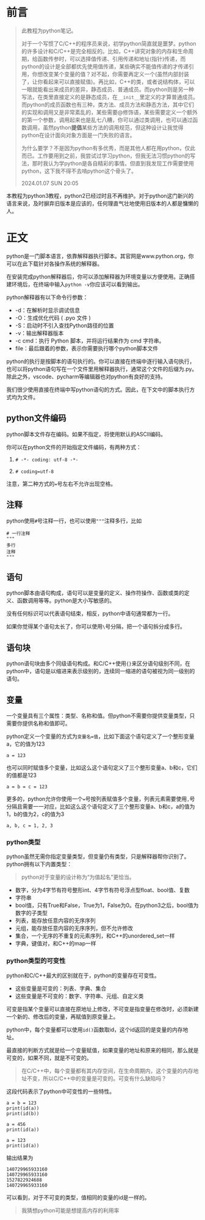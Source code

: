 # 前言

> 此教程为python笔记。
>
> 对于一个写惯了C/C++的程序员来说，初学python简直就是噩梦。python的许多设计和C/C++是完全相反的。比如，C++讲究对象的内存和生命周期，给函数传参时，可以选择值传递、引用传递和地址(指针)传递，而python的设计是全部都优先使用值传递，某些确实不能值传递的才传递引用，你想改变某个变量的值？对不起，你需要再定义一个(虽然内部封装了，让你看起来可以直接赋值)。再比如，C++的类，或者说结构体，可以一眼就能看出来成员的差异，静态成员、普通成员。而python则是另一种写法，在类里直接定义的是静态成员，在`__init__`里定义的才算普通成员。而python的成员函数也有三种，类方法、成员方法和静态方法，其中它们的实现和调用又是非常紊乱的，某些需要@修饰语，某些需要定义一个额外的第一个参数，调用起来也是乱七八糟，你可以通过类调用，也可以通过函数调用，虽然python**提倡**某些方法的调用规范，但这种设计让我觉得python在设计面向对象方面是一门失败的语言。
>
> 为什么要学？不是因为python有多优秀，而是其他人都在用python，仅此而已。工作要用到之前，我尝试过学习python，但我无法习惯python的写法，那时我认为学python是各自精彩的事情。但直到我发现工作需要使用python，这下我不得不去啃python这个骨头了。
>
> 2024.01.07 SUN 20:05

本教程为python3教程，python2已经过时且不再维护。对于python这门新兴的语言来说，及时摒弃旧版本是应该的，任何理直气壮地使用旧版本的人都是慵懒的人。



# 正文

python是一门脚本语言，依靠解释器执行脚本。其官网是www.python.org，你可以在此下载针对各操作系统的解释器。

在安装完成python解释器后，你可以添加解释器为环境变量以方便使用。正确搭建环境后，在终端中输入`python -v`你应该可以看到输出。

python解释器有以下命令行参数：

- -d：在解析时显示调试信息
- -O：生成优化代码 ( .pyo 文件 )
- -S：启动时不引入查找Python路径的位置
- -v：输出解释器版本
- -c cmd：执行 Python 脚本，并将运行结果作为 cmd 字符串。
- file：最后跟着的参数，表示你需要执行哪个python脚本文件

python的执行是按脚本的语句执行的。你可以直接在终端中逐行输入语句执行，也可以将python语句写在一个文件里用解释器执行，通常这个文件的后缀为.py。除此之外，vscode、pycharm等编辑器也对python有良好的支持。

我们很少使用直接在终端中写python语句的方式。因此，在下文中的脚本执行方式均为文件。



## python文件编码

python脚本文件存在编码。如果不指定，将使用默认的ASCII编码。

你可以在python文件的开始指定文件编码，有两种方式：

1. ```
   # -*- coding: utf-8 -*-
   ```

2. ```
   # coding=utf-8
   ```

注意，第二种方式的`=`号左右不允许出现空格。



## 注释

python使用`#`号注释一行，也可以使用`"""`注释多行，比如

```
# 一行注释
"""
多行
注释
"""
```



## 语句

python脚本由语句构成，语句可以是变量的定义、操作符操作、函数或类的定义、函数调用等等。python是大小写敏感的。

没有任何标识可以代表语句结束，相反，python中语句通常都为一行。

如果你觉得某个语句太长了，你可以使用`\`号分隔，把一个语句拆分成多行。



## 语句块

python语句块由多个同级语句构成。和C/C++使用`{}`来区分语句级别不同，在python中，语句是以缩进来表示级别的，连续同一缩进的语句被视为同一级别的语句。



## 变量

一个变量具有三个属性：类型、名称和值。但python不需要你提供变量类型，只需要你提供名称和值即可。

python定义一个变量的方式为`变量名=值`，比如下面这个语句定义了一个整形变量a，它的值为123

```
a = 123
```

也可以同时赋值多个变量，比如这么这个语句定义了三个整形变量a、b和c，它们的值都是123

```
a = b = c = 123
```

更多的，python允许你使用一个`=`号按列表赋值多个变量，列表元素需要使用`,`号分隔且需要一一对应，比如这么这个语句定义了三个整形变量a、b和c，a的值为1，b的值为2，c的值为3

```
a, b, c = 1, 2, 3
```



### python类型

python虽然无需你指定变量类型，但变量仍有类型，只是解释器帮你识别了。python拥有以下内置类型：

> python对于变量的设计称为“为值起名”更恰当。

- 数字，分为4字节有符号整形int、4字节有符号浮点型float、bool值、复数
- 字符串
- bool值，只有True和False，True为1，False为0。在python3之后，bool值为数字的子类型
- 列表，能存放任意内容的无序序列
- 元组，能存放任意内容的无序序列，但不允许修改
- 集合，一个无序的不重复的元素序列，和C++的unordered_set一样
- 字典，键值对，和C++的map一样



### python类型的可变性

python和C/C++最大的区别就在于，python的变量存在可变性。

- 这些变量是可变的：列表、字典、集合
- 这些变量是不可变的：数字、字符串、元组、自定义类

可变是指某个变量可以直接在原地址上修改，不可变是指变量在修改时，必须新建一个新的、修改后的变量，再赋值到原变量上。

python中，每个变量都可以使用`id()`函数取id，这个id返回的是变量的内存地址。

最直接的判断方式就是给一个变量赋值，如果变量的地址和原来的相同，那么就是可变的，如果不同，就是不可变的。

> 在C/C++中，每个变量都有其内存空间，在生命周期内，这个变量的内存地址不变，所以C/C++中的变量是可变的。可变有什么缺陷吗？

这段代码表示了python中可变性的一些特性。

```
a = b = 123
print(id(a))
print(id(b))

a = 456
print(id(a))

a = 123
print(id(a))
```

输出结果为

```
140729965933160
140729965933160
1527822924688
140729965933160
```

可以看到，对于不可变的类型，值相同的变量的id是一样的。

> 我猜想python可能是想提高内存的利用率